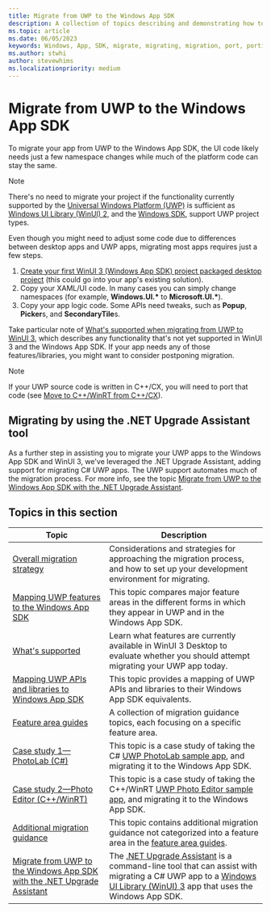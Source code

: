```yaml
---
title: Migrate from UWP to the Windows App SDK
description: A collection of topics describing and demonstrating how to migrate your Universal Windows Platform (UWP) application to the Windows App SDK.
ms.topic: article
ms.date: 06/05/2023
keywords: Windows, App, SDK, migrate, migrating, migration, port, porting, overview, hybrid crt, hybrid, crt
ms.author: stwhi
author: stevewhims
ms.localizationpriority: medium
---
```


# Migrate from UWP to the Windows App SDK

To migrate your app from UWP to the Windows App SDK, the UI code likely needs just a few namespace changes while much of the platform code can stay the same.

> [!NOTE]
> There's no need to migrate your project if the functionality currently supported by the [Universal Windows Platform (UWP)](/windows/uwp/) is sufficient as [Windows UI Library (WinUI) 2](../../winui/winui2/index.md), and the [Windows SDK](https://developer.microsoft.com/windows/downloads/windows-sdk/), support UWP project types.

Even though you might need to adjust some code due to differences between desktop apps and UWP apps, migrating most apps requires just a few steps.

1. [Create your first WinUI 3 (Windows App SDK) project packaged desktop project](../../winui/winui3/create-your-first-winui3-app.md) (this could go into your app's existing solution).
2. Copy your XAML/UI code. In many cases you can simply change namespaces (for example, **Windows.UI.\*** to **Microsoft.UI.\***).
3. Copy your app logic code. Some APIs need tweaks, such as **Popup**, **Picker**s, and **SecondaryTile**s.

Take particular note of [What's supported when migrating from UWP to WinUI 3](what-is-supported.md), which describes any functionality that's not yet supported in WinUI 3 and the Windows App SDK. If your app needs any of those features/libraries, you might want to consider postponing migration.

> [!NOTE]
> If your UWP source code is written in C++/CX, you will need to port that code (see [Move to C++/WinRT from C++/CX](/windows/uwp/cpp-and-winrt-apis/move-to-winrt-from-cx)).

## Migrating by using the .NET Upgrade Assistant tool

As a further step in assisting you to migrate your UWP apps to the Windows App SDK and WinUI 3, we've leveraged the .NET Upgrade Assistant, adding support for migrating C# UWP apps. The UWP support automates much of the migration process. For more info, see the topic [Migrate from UWP to the Windows App SDK with the .NET Upgrade Assistant](upgrade-assistant.md).

## Topics in this section

| Topic | Description |
| - | - |
| [Overall migration strategy](overall-migration-strategy.md) | Considerations and strategies for approaching the migration process, and how to set up your development environment for migrating. |
| [Mapping UWP features to the Windows App SDK](feature-mapping-table.md) | This topic compares major feature areas in the different forms in which they appear in UWP and in the Windows App SDK. |
| [What's supported](what-is-supported.md) | Learn what features are currently available in WinUI 3 Desktop to evaluate whether you should attempt migrating your UWP app today. |
| [Mapping UWP APIs and libraries to Windows App SDK](api-mapping-table.md) | This topic provides a mapping of UWP APIs and libraries to their Windows App SDK equivalents. |
| [Feature area guides](guides/feature-area-guides-ovw.md) | A collection of migration guidance topics, each focusing on a specific feature area. |
| [Case study 1—PhotoLab (C#)](case-study-1.md) | This topic is a case study of taking the C# [UWP PhotoLab sample app](/samples/microsoft/windows-appsample-photo-lab/photolab-sample/), and migrating it to the Windows App SDK. |
| [Case study 2—Photo Editor (C++/WinRT)](case-study-2.md) | This topic is a case study of taking the C++/WinRT [UWP Photo Editor sample app](/samples/microsoft/windows-appsample-photo-editor/photo-editor-cwinrt-sample-application/), and migrating it to the Windows App SDK. |
| [Additional migration guidance](misc-info.md) | This topic contains additional migration guidance not categorized into a feature area in the [feature area guides](guides/feature-area-guides-ovw.md). |
| [Migrate from UWP to the Windows App SDK with the .NET Upgrade Assistant](upgrade-assistant.md) | The [.NET Upgrade Assistant](/dotnet/core/porting/upgrade-assistant-overview) is a command-line tool that can assist with migrating a C# UWP app to a [Windows UI Library (WinUI) 3](../../winui/index.md) app that uses the Windows App SDK. |
